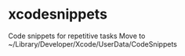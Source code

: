 # xcodesnippets
Code snippets for repetitive tasks
Move to ~/Library/Developer/Xcode/UserData/CodeSnippets

